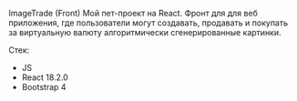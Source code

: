 ImageTrade (Front)
Мой пет-проект на React. Фронт для для веб приложения, где пользователи могут создавать, продавать и покупать за виртуальную валюту алгоритмически сгенерированные картинки.

Стек:
- JS
- React 18.2.0
- Bootstrap 4
